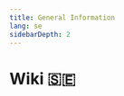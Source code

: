 ```yaml
---
title: General Information
lang: se
sidebarDepth: 2
---
```


# Wiki :sweden: <Badge text="LSSM Stable 3.3.7"/>
